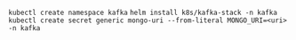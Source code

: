 `kubectl create namespace kafka`
`helm install k8s/kafka-stack -n kafka`
`kubectl create secret generic mongo-uri --from-literal MONGO_URI=<uri> -n kafka`
